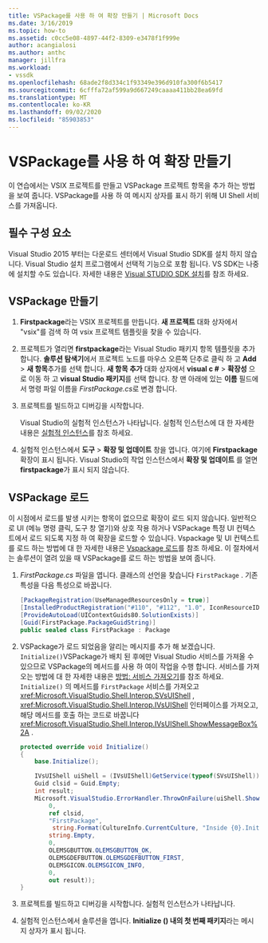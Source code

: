 ```yaml
---
title: VSPackage를 사용 하 여 확장 만들기 | Microsoft Docs
ms.date: 3/16/2019
ms.topic: how-to
ms.assetid: c0cc5e08-4897-44f2-8309-e3478f1f999e
author: acangialosi
ms.author: anthc
manager: jillfra
ms.workload:
- vssdk
ms.openlocfilehash: 68ade2f8d334c1f93349e396d910fa300f6b5417
ms.sourcegitcommit: 6cfffa72af599a9d667249caaaa411bb28ea69fd
ms.translationtype: MT
ms.contentlocale: ko-KR
ms.lasthandoff: 09/02/2020
ms.locfileid: "85903853"
---
```

# <a name="create-an-extension-with-a-vspackage"></a>VSPackage를 사용 하 여 확장 만들기

이 연습에서는 VSIX 프로젝트를 만들고 VSPackage 프로젝트 항목을 추가 하는 방법을 보여 줍니다. VSPackage를 사용 하 여 메시지 상자를 표시 하기 위해 UI Shell 서비스를 가져옵니다.

## <a name="prerequisites"></a>필수 구성 요소

Visual Studio 2015 부터는 다운로드 센터에서 Visual Studio SDK를 설치 하지 않습니다. Visual Studio 설치 프로그램에서 선택적 기능으로 포함 됩니다. VS SDK는 나중에 설치할 수도 있습니다. 자세한 내용은 [Visual STUDIO SDK 설치](../extensibility/installing-the-visual-studio-sdk.md)를 참조 하세요.

## <a name="create-a-vspackage"></a>VSPackage 만들기

1. **Firstpackage**라는 VSIX 프로젝트를 만듭니다. **새 프로젝트** 대화 상자에서 "vsix"를 검색 하 여 vsix 프로젝트 템플릿을 찾을 수 있습니다.

2. 프로젝트가 열리면 **firstpackage**라는 Visual Studio 패키지 항목 템플릿을 추가 합니다. **솔루션 탐색기**에서 프로젝트 노드를 마우스 오른쪽 단추로 클릭 하 고 **Add**  >  **새 항목**추가를 선택 합니다. **새 항목 추가** 대화 상자에서 **visual c #**  >  **확장성** 으로 이동 하 고 **visual Studio 패키지**를 선택 합니다. 창 맨 아래에 있는 **이름** 필드에서 명령 파일 이름을 *FirstPackage.cs*로 변경 합니다.

3. 프로젝트를 빌드하고 디버깅을 시작합니다.

    Visual Studio의 실험적 인스턴스가 나타납니다. 실험적 인스턴스에 대 한 자세한 내용은 [실험적 인스턴스](../extensibility/the-experimental-instance.md)를 참조 하세요.

4. 실험적 인스턴스에서 **도구**  >  **확장 및 업데이트** 창을 엽니다. 여기에 **Firstpackage** 확장이 표시 됩니다. Visual Studio의 작업 인스턴스에서 **확장 및 업데이트** 를 열면 **firstpackage**가 표시 되지 않습니다.

## <a name="load-the-vspackage"></a>VSPackage 로드

이 시점에서 로드를 발생 시키는 항목이 없으므로 확장이 로드 되지 않습니다. 일반적으로 UI (메뉴 명령 클릭, 도구 창 열기)와 상호 작용 하거나 VSPackage 특정 UI 컨텍스트에서 로드 되도록 지정 하 여 확장을 로드할 수 있습니다. Vspackage 및 UI 컨텍스트를 로드 하는 방법에 대 한 자세한 내용은 [Vspackage 로드](../extensibility/loading-vspackages.md)를 참조 하세요. 이 절차에서는 솔루션이 열려 있을 때 VSPackage를 로드 하는 방법을 보여 줍니다.

1. *FirstPackage.cs* 파일을 엽니다. 클래스의 선언을 찾습니다 `FirstPackage` . 기존 특성을 다음 특성으로 바꿉니다.

    ```csharp
    [PackageRegistration(UseManagedResourcesOnly = true)]
    [InstalledProductRegistration("#110", "#112", "1.0", IconResourceID = 400)] // Info on this package for Help/About
    [ProvideAutoLoad(UIContextGuids80.SolutionExists)]
    [Guid(FirstPackage.PackageGuidString)]
    public sealed class FirstPackage : Package
    ```

2. VSPackage가 로드 되었음을 알리는 메시지를 추가 해 보겠습니다. `Initialize()`VSPackage가 배치 된 후에만 Visual Studio 서비스를 가져올 수 있으므로 VSPackage의 메서드를 사용 하 여이 작업을 수행 합니다. 서비스를 가져오는 방법에 대 한 자세한 내용은 [방법: 서비스 가져오기](../extensibility/how-to-get-a-service.md)를 참조 하세요. `Initialize()` 의 메서드를 `FirstPackage` 서비스를 가져오고 <xref:Microsoft.VisualStudio.Shell.Interop.SVsUIShell> , <xref:Microsoft.VisualStudio.Shell.Interop.IVsUIShell> 인터페이스를 가져오고, 해당 메서드를 호출 하는 코드로 바꿉니다 <xref:Microsoft.VisualStudio.Shell.Interop.IVsUIShell.ShowMessageBox%2A> .

    ```csharp
    protected override void Initialize()
    {
        base.Initialize();

        IVsUIShell uiShell = (IVsUIShell)GetService(typeof(SVsUIShell));
        Guid clsid = Guid.Empty;
        int result;
        Microsoft.VisualStudio.ErrorHandler.ThrowOnFailure(uiShell.ShowMessageBox(
            0,
            ref clsid,
            "FirstPackage",
             string.Format(CultureInfo.CurrentCulture, "Inside {0}.Initialize()", this.GetType().FullName),
            string.Empty,
            0,
            OLEMSGBUTTON.OLEMSGBUTTON_OK,
            OLEMSGDEFBUTTON.OLEMSGDEFBUTTON_FIRST,
            OLEMSGICON.OLEMSGICON_INFO,
            0,
            out result));
    }
    ```

3. 프로젝트를 빌드하고 디버깅을 시작합니다. 실험적 인스턴스가 나타납니다.

4. 실험적 인스턴스에서 솔루션을 엽니다. **Initialize () 내의 첫 번째 패키지**라는 메시지 상자가 표시 됩니다.
